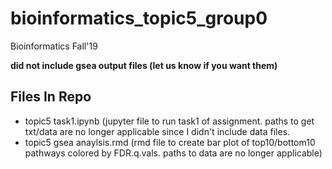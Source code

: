 # bioinformatics_topic5_group0
Bioinformatics Fall'19 

__did not include gsea output files (let us know if you want them)__

## Files In Repo
* topic5 task1.ipynb (jupyter file to run task1 of assignment. paths to get txt/data are no longer applicable since I didn't include data files.
* topic5 gsea anaylsis.rmd (rmd file to create bar plot of top10/bottom10 pathways colored by FDR.q.vals. paths to data are no longer applicable)
